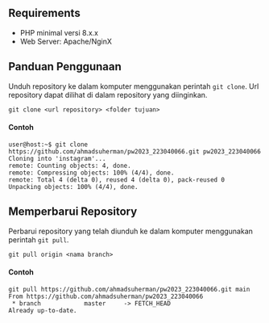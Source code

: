 ## Requirements

- PHP minimal versi 8.x.x
- Web Server: Apache/NginX

## Panduan Penggunaan

Unduh repository ke dalam komputer menggunakan perintah `git clone`. Url
repository dapat dilihat di dalam repository yang diinginkan.

```
git clone <url repository> <folder tujuan>
```

#### Contoh

```
user@host:~$ git clone https://github.com/ahmadsuherman/pw2023_223040066.git pw2023_223040066
Cloning into 'instagram'...
remote: Counting objects: 4, done.
remote: Compressing objects: 100% (4/4), done.
remote: Total 4 (delta 0), reused 4 (delta 0), pack-reused 0
Unpacking objects: 100% (4/4), done.
```

## Memperbarui Repository

Perbarui repository yang telah diunduh ke dalam komputer menggunakan perintah
`git pull`.

```
git pull origin <nama branch>
```

#### Contoh

```
git pull https://github.com/ahmadsuherman/pw2023_223040066.git main
From https://github.com/ahmadsuherman/pw2023_223040066
 * branch            master     -> FETCH_HEAD
Already up-to-date.
```
